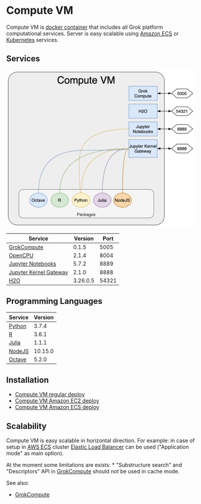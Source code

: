 <!-- TITLE: Compute VM -->
<!-- SUBTITLE: -->

# Compute VM

Compute VM is [docker container](https://www.docker.com/) that includes all Grok platform computational services. 
Server is easy scalable using [Amazon ECS](https://aws.amazon.com/ecs/) or [Kubernetes](https://kubernetes.io/) services.

## Services 

![Compute VM](../../uploads/features/compute-vm.png "Compute VM")

| Service                                                             | Version  | Port  |
|---------------------------------------------------------------------|----------|-------|
| [GrokCompute](grok-compute.md)                                      | 0.1.5    | 5005  |
| [OpenCPU](https://www.opencpu.org)                                  | 2.1.4    | 8004  |
| [Jupyter Notebooks](https://jupyter.org)                            | 5.7.2    | 8889  |
| [Jupyter Kernel Gateway](https://github.com/jupyter/kernel_gateway) | 2.1.0    | 8888  |
| [H2O](https://www.h2o.ai/products/h2o/)                             | 3.26.0.5 | 54321 |


## Programming Languages

| Service                                      | Version  |
|----------------------------------------------|----------|
| [Python](https://www.python.org)             | 3.7.4    |
| [R](https://www.r-project.org)               | 3.6.1    |
| [Julia](https://julialang.org)               | 1.1.1    |
| [NodeJS](https://nodejs.org)                 | 10.15.0  |
| [Octave](https://octave.sourceforge.io/)     | 5.2.0    |



## Installation 

* [Compute VM regular deploy](deploy-regular.md#setup-compute-virtual-machine)
* [Compute VM Amazon EC2 deploy](deploy-amazon-ec2.md#setup-compute-virtual-machine)
* [Compute VM Amazon ECS deploy](deploy-amazon-ecs.md#setup-compute-virtual-machine)


## Scalability

Compute VM is easy scalable in horizontal direction. For example: in case of setup in 
[AWS ECS](https://aws.amazon.com/ecs/) cluster [Elastic Load Balancer](https://aws.amazon.com/elasticloadbalancing/) 
can be used ("Application mode" as main option).

At the moment some limitations are exists:
    * "Substructure search" and "Descriptors" API in [GrokCompute](grok-compute.md) should not be used 
      in cache mode.  


See also:

  * [GrokCompute](grok-compute.md)

